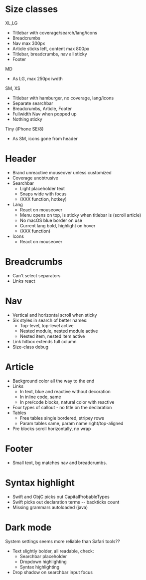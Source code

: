 # Size classes

XL,LG
* Titlebar with coverage/search/lang/icons
* Breadcrumbs
* Nav max 300px
* Article sticks left, content max 800px
* Titlebar, breadcrumbs, nav all sticky
* Footer

MD
* As LG, max 250px iwdth

SM, XS
* Titlebar with hamburger, no coverage, lang/icons
* Separate searchbar
* Breadcrumbs, Article, Footer
* Fullwidth Nav when popped up
* Nothing sticky

Tiny (iPhone SE/8)
* As SM, icons gone from header

# Header

* Brand unreactive mouseover unless customized
* Coverage unobtrusive
* Searchbar
  * Light placeholder text
  * Snaps wide with focus
  * (XXX function, hotkey)
* Lang
  * React on mouseover
  * Menu opens on top, is sticky when titlebar is (scroll article)
  * No macOS blue border on use
  * Current lang bold, highlight on hover
  * (XXX function)
* Icons
  * React on mouseover

# Breadcrumbs

* Can't select separators
* Links react

# Nav

* Vertical and horizontal scroll when sticky
* Six styles in search of better names:
  * Top-level, top-level active
  * Nested module, nested module active
  * Nested item, nested item active
* Link hitbox extends full column
* Size-class debug

# Article

* Background color all the way to the end
* Links
  * In text, blue and reactive without decoration
  * In inline code, same
  * In pre/code blocks, natural color with reactive
* Four types of callout - no title on the declaration
* Tables
  * Free tables single bordered, stripey rows
  * Param tables same, param name right/top-aligned
* Pre blocks scroll horizontally, no wrap

# Footer

* Small text, bg matches nav and breadcrumbs.

# Syntax highlight

* Swift and ObjC picks out CapitalProbableTypes
* Swift picks out declaration terms -- backticks count
* Missing grammars autoloaded (java)

# Dark mode

System settings seems more reliable than Safari tools??

* Text slightly bolder, all readable, check:
  * Searchbar placeholder
  * Dropdown highlighting
  * Syntax highlighting
* Drop shadow on searchbar input focus
